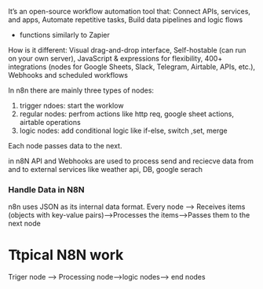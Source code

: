 It’s an open-source workflow automation tool that: Connect APIs, services, and apps, Automate repetitive tasks, Build data pipelines and logic flows

- functions similarly to Zapier


How is it different: Visual drag-and-drop interface, Self-hostable (can run on your own server), JavaScript & expressions for flexibility, 
400+ integrations (nodes for Google Sheets, Slack, Telegram, Airtable, APIs, etc.), Webhooks and scheduled workflows


In n8n there are mainly three types of nodes:
1. trigger ndoes: start the worklow
2. regular nodes: perfrom actions like http req, google sheet actions, airtable operations
3. logic nodes: add conditional logic like if-else, switch ,set, merge

Each node passes data to the next.

in n8N API and Webhooks are used to process send and reciecve data from and to external services like weather api, DB, google serach 


### Handle Data in N8N
n8n uses JSON as its internal data format. Every node --> Receives items (objects with key-value pairs)-->Processes the items-->Passes them to the next node

# Ttpical N8N work
Triger node --> Processing node-->logic nodes--> end nodes

